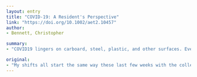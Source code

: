 ```yaml
---
layout: entry
title: "COVID-19: A Resident's Perspective"
link: "https://doi.org/10.1002/aet2.10457"
author:
- Bennett, Christopher

summary:
- "COVID19 lingers on carboard, steel, plastic, and other surfaces. Even simplest of acts are dangerous without appropriate precautions, says N95. The only patients I treat are those who are tachycardic, hypoxic, and ill. CoVID-19 is not much older than mine, he says. He says it's dangerous for everyone else I could and would come into contact with over the course of my shift."

original:
- "My shifts all start the same way these last few weeks with the collection of my allocated face shield and N95. The same shifts where it feels like the only patients I treat are those with COVID-19. Faces sometimes not much older than mine. Patients who are tachycardic, hypoxic, and ill. But these interactions are different; physical exams completed under the supervision of a colleague just outside the room, charged to watch my every movement. Vigilance not just for me but for everyone else I could and would come into contact with over the course of my shift. COVID19 lingers on carboard, steel, plastic, and other surfaces. Even the simplest of acts are dangerous without appropriate precautions."
---
```


